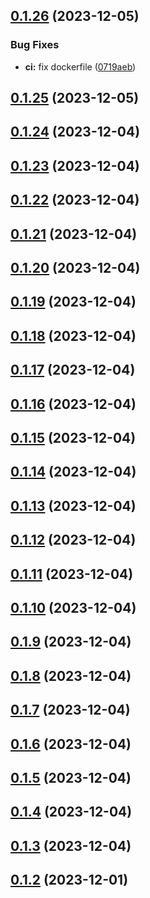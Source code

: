 ## [0.1.26](https://github.com/Porok12/epic-jira/compare/v0.1.25...v0.1.26) (2023-12-05)


### Bug Fixes

* **ci:** fix dockerfile ([0719aeb](https://github.com/Porok12/epic-jira/commit/0719aebe1ac61b1b61ac61622c333be8e7dbff99))

## [0.1.25](https://github.com/Porok12/epic-jira/compare/v0.1.24...v0.1.25) (2023-12-05)

## [0.1.24](https://github.com/Porok12/epic-jira/compare/v0.1.23...v0.1.24) (2023-12-04)

## [0.1.23](https://github.com/Porok12/epic-jira/compare/v0.1.22...v0.1.23) (2023-12-04)

## [0.1.22](https://github.com/Porok12/epic-jira/compare/v0.1.21...v0.1.22) (2023-12-04)

## [0.1.21](https://github.com/Porok12/epic-jira/compare/v0.1.20...v0.1.21) (2023-12-04)

## [0.1.20](https://github.com/Porok12/epic-jira/compare/v0.1.19...v0.1.20) (2023-12-04)

## [0.1.19](https://github.com/Porok12/epic-jira/compare/v0.1.18...v0.1.19) (2023-12-04)

## [0.1.18](https://github.com/Porok12/epic-jira/compare/v0.1.17...v0.1.18) (2023-12-04)

## [0.1.17](https://github.com/Porok12/epic-jira/compare/v0.1.16...v0.1.17) (2023-12-04)

## [0.1.16](https://github.com/Porok12/epic-jira/compare/v0.1.15...v0.1.16) (2023-12-04)

## [0.1.15](https://github.com/Porok12/epic-jira/compare/v0.1.14...v0.1.15) (2023-12-04)

## [0.1.14](https://github.com/Porok12/epic-jira/compare/v0.1.13...v0.1.14) (2023-12-04)

## [0.1.13](https://github.com/Porok12/epic-jira/compare/v0.1.12...v0.1.13) (2023-12-04)

## [0.1.12](https://github.com/Porok12/epic-jira/compare/v0.1.11...v0.1.12) (2023-12-04)

## [0.1.11](https://github.com/Porok12/epic-jira/compare/v0.1.10...v0.1.11) (2023-12-04)

## [0.1.10](https://github.com/Porok12/epic-jira/compare/v0.1.9...v0.1.10) (2023-12-04)

## [0.1.9](https://github.com/Porok12/epic-jira/compare/v0.1.8...v0.1.9) (2023-12-04)

## [0.1.8](https://github.com/Porok12/epic-jira/compare/v0.1.7...v0.1.8) (2023-12-04)

## [0.1.7](https://github.com/Porok12/epic-jira/compare/v0.1.6...v0.1.7) (2023-12-04)

## [0.1.6](https://github.com/Porok12/epic-jira/compare/v0.1.5...v0.1.6) (2023-12-04)

## [0.1.5](https://github.com/Porok12/epic-jira/compare/v0.1.4...v0.1.5) (2023-12-04)

## [0.1.4](https://github.com/Porok12/epic-jira/compare/v0.1.3...v0.1.4) (2023-12-04)

## [0.1.3](https://github.com/Porok12/epic-jira/compare/v0.1.2...v0.1.3) (2023-12-04)

## [0.1.2](https://github.com/Porok12/epic-jira/compare/v0.1.1...v0.1.2) (2023-12-01)

